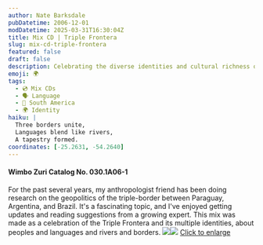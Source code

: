 ```yaml
---
author: Nate Barksdale
pubDatetime: 2006-12-01
modDatetime: 2025-03-31T16:30:04Z
title: Mix CD | Triple Frontera
slug: mix-cd-triple-frontera
featured: false
draft: false
description: Celebrating the diverse identities and cultural richness of the Triple Frontera region in South America.
emoji: 🌍
tags:
  - 💿 Mix CDs
  - 🗣️ Language
  - 🧉 South America
  - 🌍 Identity
haiku: |
  Three borders unite,  
  Languages blend like rivers,  
  A tapestry formed.
coordinates: [-25.2631, -54.2640]
---
```


#### Wimbo Zuri Catalog No. 030.1A06-1

For the past several years, my anthropologist friend has been doing research on the geopolitics of the triple-border between Paraguay, Argentina, and Brazil. It's a fascinating topic, and I've enjoyed getting updates and reading suggestions from a growing expert. This mix was made as a celebration of the Triple Frontera and its multiple identities, about peoples and languages and rivers and borders. [![](https://www.google.com/search?q=%22%21%5B%22%20natebarksdale.com)](@assets/images/triple_530.jpg)[![](@assets/images/triple2_260.jpg)](@assets/images/triple2_530.jpg)
[Click to enlarge](@assets/images/triple_530.jpg)
